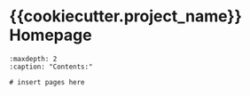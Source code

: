 # {{cookiecutter.project_name}} Homepage

```{toctree}
:maxdepth: 2
:caption: "Contents:"

# insert pages here
```